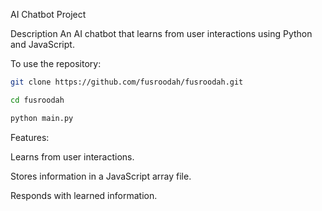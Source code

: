 AI Chatbot Project

Description
An AI chatbot that learns from user interactions using Python and JavaScript.



To use the repository:
   ```bash
   git clone https://github.com/fusroodah/fusroodah.git

   cd fusroodah

   python main.py

   ```


Features:

  Learns from user interactions.

  Stores information in a JavaScript array file.

  Responds with learned information.
